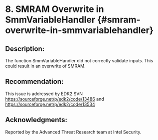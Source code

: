 # 8. SMRAM Overwrite in SmmVariableHandler {#smram-overwrite-in-smmvariablehandler}


## Description:


The function SmmVariableHandler did not correctly validate inputs. This could result in an overwrite of SMRAM.


## Recommendation:


This issue is addressed by EDK2 SVN https://sourceforge.net/p/edk2/code/13486 and https://sourceforge.net/p/edk2/code/13534


## Acknowledgments:


Reported by the Advanced Threat Research team at Intel Security.
